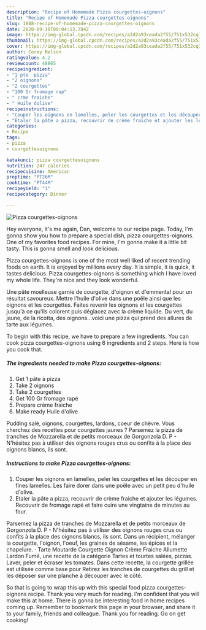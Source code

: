 ```yaml
---
description: "Recipe of Homemade Pizza courgettes-oignons"
title: "Recipe of Homemade Pizza courgettes-oignons"
slug: 1888-recipe-of-homemade-pizza-courgettes-oignons
date: 2020-09-30T09:04:13.784Z
image: https://img-global.cpcdn.com/recipes/a2d2a93ceada2f55/751x532cq70/pizza-courgettes-oignons-photo-principale-de-la-recette.jpg
thumbnail: https://img-global.cpcdn.com/recipes/a2d2a93ceada2f55/751x532cq70/pizza-courgettes-oignons-photo-principale-de-la-recette.jpg
cover: https://img-global.cpcdn.com/recipes/a2d2a93ceada2f55/751x532cq70/pizza-courgettes-oignons-photo-principale-de-la-recette.jpg
author: Corey Nelson
ratingvalue: 4.2
reviewcount: 48865
recipeingredient:
- "1 pte  pizza"
- "2 oignons"
- "2 courgettes"
- "100 Gr fromage rap"
- " crme fraiche"
- " Huile dolive"
recipeinstructions:
- "Couper les oignons en lamelles, peler les courgettes et les découper en fines lamelles. Les faire dorer dans une poële avec un petit peu d&#39;huile d&#39;olive."
- "Etaler la pâte a pizza, recouvrir de crème fraiche et ajouter les légumes. Recouvrir de fromage rapé et faire cuire une vingtaine de minutes au four."
categories:
- Recipe
tags:
- pizza
- courgettesoignons

katakunci: pizza courgettesoignons 
nutrition: 247 calories
recipecuisine: American
preptime: "PT26M"
cooktime: "PT44M"
recipeyield: "1"
recipecategory: Dinner

---
```



![Pizza courgettes-oignons](https://img-global.cpcdn.com/recipes/a2d2a93ceada2f55/751x532cq70/pizza-courgettes-oignons-photo-principale-de-la-recette.jpg)

Hey everyone, it's me again, Dan, welcome to our recipe page. Today, I'm gonna show you how to prepare a special dish, pizza courgettes-oignons. One of my favorites food recipes. For mine, I'm gonna make it a little bit tasty. This is gonna smell and look delicious.

Pizza courgettes-oignons is one of the most well liked of recent trending foods on earth. It is enjoyed by millions every day. It is simple, it is quick, it tastes delicious. Pizza courgettes-oignons is something which I have loved my whole life. They're nice and they look wonderful.

Une pâte moelleuse garnie de courgette, d&#39;oignon et d&#39;emmental pour un résultat savoureux. Mettre l&#39;huile d&#39;olive dans une poêle ainsi que les oignons et les courgettes. Faites revenir les oignons et les courgettes jusqu&#39;à ce qu&#39;ils colorent puis déglacez avec la crème liquide. Du vert, du jaune, de la ricotta, des oignons…voici une pizza qui prend des allures de tarte aux légumes.


To begin with this recipe, we have to prepare a few ingredients. You can cook pizza courgettes-oignons using 6 ingredients and 2 steps. Here is how you cook that.

<!--inarticleads1-->

##### The ingredients needed to make Pizza courgettes-oignons:

1. Get 1 pâte à pizza
1. Take 2 oignons
1. Take 2 courgettes
1. Get 100 Gr fromage rapé
1. Prepare  crème fraiche
1. Make ready  Huile d&#39;olive


Pudding salé, oignons, courgettes, lardons, coeur de chèvre. Vous cherchez des recettes pour courgettes jaunes ? Parsemez la pizza de tranches de Mozzarella et de petits morceaux de Gorgonzola D. P - N&#39;hésitez pas à utiliser des oignons rouges crus ou confits à la place des oignons blancs, ils sont. 

<!--inarticleads2-->

##### Instructions to make Pizza courgettes-oignons:

1. Couper les oignons en lamelles, peler les courgettes et les découper en fines lamelles. Les faire dorer dans une poële avec un petit peu d&#39;huile d&#39;olive.
1. Etaler la pâte a pizza, recouvrir de crème fraiche et ajouter les légumes. Recouvrir de fromage rapé et faire cuire une vingtaine de minutes au four.


Parsemez la pizza de tranches de Mozzarella et de petits morceaux de Gorgonzola D. P - N&#39;hésitez pas à utiliser des oignons rouges crus ou confits à la place des oignons blancs, ils sont. Dans un récipient, mélanger la courgette, l&#39;oignon, l&#39;oeuf, les graines de sésame, les épices et la chapelure. · Tarte Moutarde Courgette Oignon Crème Fraiche Allumette Lardon Fumé, une recette de la catégorie Tartes et tourtes salées, pizzas. Laver, peler et écraser les tomates. Dans cette recette, la courgette grillée est utilisée comme base pour Retirez les tranches de courgettes du grill et les déposer sur une planche à découper avec le côté. 

So that is going to wrap this up with this special food pizza courgettes-oignons recipe. Thank you very much for reading. I'm confident that you will make this at home. There is gonna be interesting food in home recipes coming up. Remember to bookmark this page in your browser, and share it to your family, friends and colleague. Thank you for reading. Go on get cooking!
